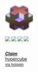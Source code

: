<!-- width 100% -->
<div style="width: 100%; display: flex; flex-direction: column;">
<img src="./public/isoBlock.png" style="width: 90px;">


[![](https://img.shields.io/badge/--blue?style=social&logo=LinkedIn)](https://www.linkedin.com/in/matthieufelker/)  [![](https://img.shields.io/badge/--blue?style=social&logo=Steam)](https://steamcommunity.com/id/CBNTC1/) [![](https://img.shields.io/badge/--blue?style=social&logo=Twitter)](https://twitter.com/fattmelker)  [![](https://img.shields.io/badge/--blue?style=social&logo=Discord)](https://discordapp.com/users/globz#6294) <br>


 [***Claim***  <br>hypercube <small><br>via holopin</small> ](https://holopin.io/collect/clfcyjs6024540fjuc2sqb27w "Claim Hypercube Interconnection Network")


</div>


